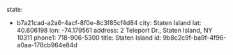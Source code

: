 state:
  - b7a21cad-a2a6-4acf-8f0e-8c3f85cf4d84
city: Staten Island
lat: 40.606198
lon: -74.179561
address: 2 Teleport Dr., Staten Island, NY 10311
phone1: 718-906-5300
title: Staten Island
id: 9b8c2c9f-ba9f-4f96-a0aa-178cb964e84d
